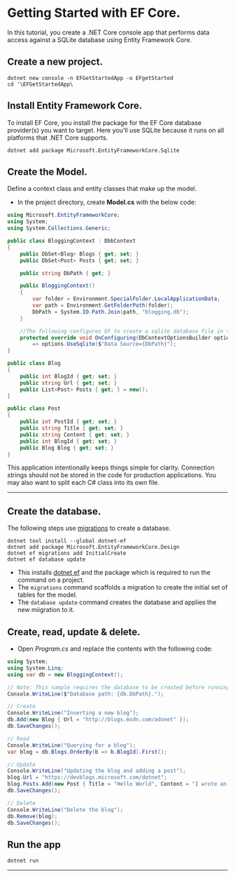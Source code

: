 # Getting Started with EF Core.
In this tutorial, you create a .NET Core console app that performs data access against a SQLite database using Entity Framework Core.

## Create a new project.

```.net cli
dotnet new console -n EFGetStartedApp -o EFgetStarted
cd '\EFGetStartedApp\
```

## Install Entity Framework Core.
To install EF Core, you install the package for the EF Core database provider(s) you want to target. Here you'll use SQLite because it runs on all platforms that .NET Core supports.

```.net cli
dotnet add package Microsoft.EntityFrameworkCore.Sqlite
```

## Create the Model.
Define a context class and entity classes that make up the model.
* In the project directory, create **Model.cs** with the below code:

```cs
using Microsoft.EntityFrameworkCore;
using System;
using System.Collections.Generic;

public class BloggingContext : DbbContext
{
    public DbSet<Blog> Blogs { get; set; }
    public DbSet<Post> Posts { get; set; }

    public string DbPath { get; }

    public BloggingContext()
    {
        var folder = Environment.SpecialFolder.LocalApplicationData;
        var path = Environment.GetFolderPath(folder);
        DbPath = System.IO.Path.Join(path, "blogging.db");
    }

    //The following configures EF to create a sqlite database file in the special "local" folder for your platform.
    protected override void OnConfiguring(DbContextOptionsBuilder options)
        => options.UseSqlite($"Data Source={DbPath}");
}

public class Blog
{
    public int BlogId { get; set; }
    public string Url { get; set; }
    public List<Post> Posts { get; } = new();
}

public class Post
{
    public int PostId { get; set; }
    public string Title { get; set; }
    public string Content { get; set; }
    public int BlogId { get; set; }
    public Blog Blog { get; set; }
}
```
This application intentionally keeps things simple for clarity. Connection strings should not be stored in the code for production applications. You may also want to split each C# class into its own file.

------
## Create the database.
The following steps use [migrations](file:///C:/Users/Minenhle/Desktop/incwadi/efBible.pdf#D79-) to create a database.

```.net cli
dotnet tool install --global dotnet-ef
dotnet add package Microsoft.EntityFrameworkCore.Design
dotnet ef migrations add InitialCreate
dotnet ef database update
```

* This installs [dotnet ef](file:///C:/Users/Minenhle/Desktop/incwadi/efBible.pdf#D175-) and the package which is required to run the command on a project.
* The `migrations` command scaffolds a migration to create the initial set of tables for the model.
* The `database update` command creates the database and applies the new miigration to it.

## Create, read, update & delete.
* Open *Program.cs* and replace the contents with the following code:

```cs
using System;
using System.Linq;
using var db = new BloggingContext();

// Note: This sample requires the database to be created before running.
Console.WriteLine($"Database path: {db.DbPath}.");

// Create
Console.WriteLine("Inserting a new blog");
db.Add(new Blog { Url = "http://blogs.msdn.com/adonet" });
db.SaveChanges();

// Read
Console.WriteLine("Querying for a blog");
var blog = db.Blogs.OrderBy(b => b.BlogId).First();

// Update
Console.WriteLine("Updating the blog and adding a post");
blog.Url = "https://devblogs.microsoft.com/dotnet";
blog.Posts.Add(new Post { Title = "Hello World", Content = "I wrote an app using EF Core!" });
db.SaveChanges();

// Delete
Console.WriteLine("Delete the blog");
db.Remove(blog);
db.SaveChanges();
```

## Run the app

```.net cli
dotnet run
```

------